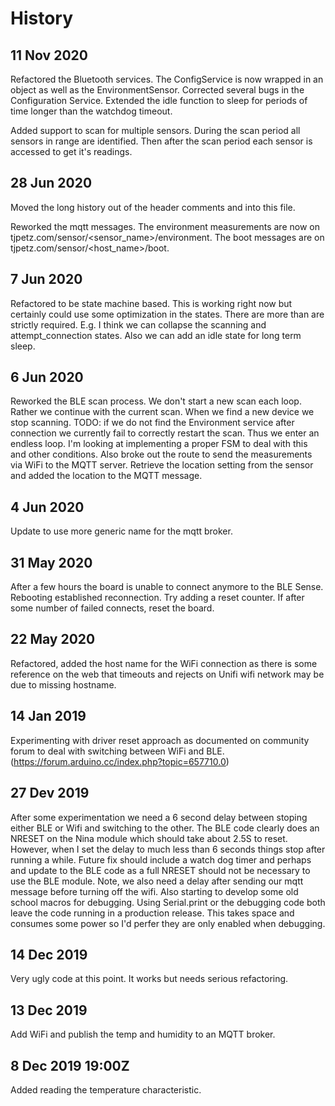 # History

## 11 Nov 2020

Refactored the Bluetooth services.  The ConfigService is now wrapped in
an object as well as the EnvironmentSensor.  Corrected several bugs
in the Configuration Service.  Extended the idle function to sleep
for periods of time longer than the watchdog timeout.

Added support to scan for multiple sensors.  During the scan period all
sensors in range are identified.  Then after the scan period each sensor
is accessed to get it's readings.

## 28 Jun 2020

Moved the long history out of the header comments and into this file.

Reworked the mqtt messages.  The environment measurements are now on
tjpetz.com/sensor/<sensor_name>/environment.  The boot messages are on
tjpetz.com/sensor/<host_name>/boot.

## 7 Jun 2020

Refactored to be state machine based.  This is working right now but
certainly could use some optimization in the states.  There are more than are
strictly required.  E.g. I think we can collapse the scanning and attempt_connection
states.  Also we can add an idle state for long term sleep.

## 6 Jun 2020

Reworked the BLE scan process.  We don't start a new scan each loop.
Rather we continue with the current scan.  When we find a new device we stop
scanning.  TODO: if we do not find the Environment service after connection we
currently fail to correctly restart the scan.  Thus we enter an endless loop.
I'm looking at implementing a proper FSM to deal with this and other conditions.
Also broke out the route to send the measurements via WiFi to the MQTT server.
Retrieve the location setting from the sensor and added the location to the MQTT
message.

## 4 Jun 2020

Update to use more generic name for the mqtt broker.

## 31 May 2020

After a few hours the board is unable to connect anymore to the BLE
Sense.  Rebooting established reconnection.  Try adding a reset counter.  If after
some number of failed connects, reset the board.

## 22 May 2020

Refactored, added the host name for the WiFi connection as there is some
reference on the web that timeouts and rejects on Unifi wifi network may be due to
missing hostname.

## 14 Jan 2019

Experimenting with driver reset approach as documented on community forum
to deal with switching between WiFi and BLE.  (https://forum.arduino.cc/index.php?topic=657710.0)

## 27 Dev 2019

After some experimentation we need a 6 second delay between stoping either 
BLE or Wifi and switching to the other.  The BLE code clearly does an NRESET on the 
Nina module which should take about 2.5S to reset.  However, when I set the delay to
much less than 6 seconds things stop after running a while.  Future fix should include
a watch dog timer and perhaps and update to the BLE code as a full NRESET should not
be necessary to use the BLE module.
Note, we also need a delay after sending our mqtt message before turning off the wifi.
Also starting to develop some old school macros for debugging.  Using Serial.print
or the debugging code both leave the code running in a production release.  This
takes space and consumes some power so I'd perfer they are only enabled when debugging.

## 14 Dec 2019

Very ugly code at this point.  It works but needs serious refactoring.

## 13 Dec 2019

Add WiFi and publish the temp and humidity to an MQTT broker.

## 8 Dec 2019 19:00Z

Added reading the temperature characteristic.
